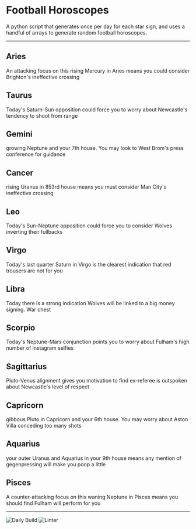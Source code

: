 # Football Horoscopes

A python script that generates once per day for each star sign, and uses a handful of arrays to generate random football horoscopes.

---

<!-- horoscopes_item starts -->
<h2>Aries</h2><p>An attacking focus on this rising Mercury in Aries means you could consider Brighton's ineffective crossing</p><h2>Taurus</h2><p>Today's Saturn-Sun opposition could force you to worry about Newcastle's tendency to shoot from range</p><h2>Gemini</h2><p>growing Neptune and your 7th house. You may look to West Brom's press conference for guidance</p><h2>Cancer</h2><p>rising Uranus in 853rd house means you must consider Man City's ineffective crossing</p><h2>Leo</h2><p>Today's Sun-Neptune opposition could force you to consider Wolves inverting their fullbacks</p><h2>Virgo</h2><p>Today's last quarter Saturn in Virgo is the clearest indication that red trousers are not for you</p><h2>Libra</h2><p>Today there is a strong indication Wolves will be linked to a big money signing. War chest</p><h2>Scorpio</h2><p>Today's Neptune-Mars conjunction points you to worry about Fulham's high number of instagram selfies</p><h2>Sagittarius</h2><p>Pluto-Venus alignment gives you motivation to find ex-referee is outspoken about Newcastle's level of respect</p><h2>Capricorn</h2><p>gibbous Pluto in Capricorn and your 6th house. You may worry about Aston Villa conceding too many shots</p><h2>Aquarius</h2><p>your outer Uranus and Aquarius in your 9th house means any mention of gegenpressing will make you poop a little</p><h2>Pisces</h2><p>A counter-attacking focus on this waning Neptune in Pisces means you should find Fulham will perform for you</p>
<!-- horoscopes_item ends -->

---

![Daily Build](https://github.com/MatBenfield/horofootball.thechels.uk/workflows/Daily%20Build/badge.svg) ![Linter](https://github.com/MatBenfield/horofootball.thechels.uk/workflows/Linter/badge.svg)
